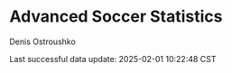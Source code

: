 # Advanced Soccer Statistics
Denis Ostroushko

<!-- gfm -->

Last successful data update: 2025-02-01 10:22:48 CST
